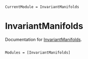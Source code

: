```@meta
CurrentModule = InvariantManifolds
```

# InvariantManifolds

Documentation for [InvariantManifolds](https://github.com/Xiaomingzzhang/InvariantManifolds.jl).

```@index
```

```@autodocs
Modules = [InvariantManifolds]
```
